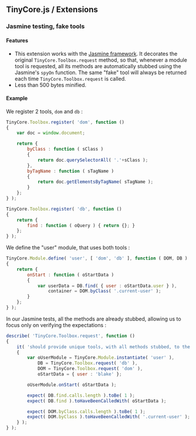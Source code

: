 ## TinyCore.js / Extensions

### Jasmine testing, fake tools

#### Features

- This extension works with the [Jasmine framework](http://pivotal.github.io/jasmine/). It decorates the original `TinyCore.Toolbox.request` method, so that, whenever a module tool is requested, all its methods are automatically stubbed using the Jasmine's `spyOn` function. The same "fake" tool will always be returned each time `TinyCore.Toolbox.request` is called.
- Less than 500 bytes minified.

#### Example

We register 2 tools, `dom` and `db` :

```js
TinyCore.Toolbox.register( 'dom', function ()
{
	var doc = window.document;

	return {
		byClass : function ( sClass )
		{
			return doc.querySelectorAll( '.'+sClass );
		},
		byTagName : function ( sTagName )
		{
			return doc.getElementsByTagName( sTagName );
		}
	};
} );

TinyCore.Toolbox.register( 'db', function ()
{
	return {
		find : function ( oQuery ) { return {}; }
	};
} );
```

We define the "user" module, that uses both tools :

```js
TinyCore.Module.define( 'user', [ 'dom', 'db' ], function ( DOM, DB )
{
	return {
		onStart : function ( oStartData )
		{
			var userData = DB.find( { user : oStartData.user } ),
				container = DOM.byClass( '.current-user' );
		}
	};
} );
```

In our Jasmine tests, all the methods are already stubbed, allowing us to focus only on verifying the expectations :

```js
describe( 'TinyCore.Toolbox.request', function ()
{
	it( 'should provide unique tools, with all methods stubbed, to the creator function of the module', function ()
	{
		var oUserModule = TinyCore.Module.instantiate( 'user' ),
			DB = TinyCore.Toolbox.request( 'db' ),
			DOM = TinyCore.Toolbox.request( 'dom' ),
			oStartData = { user : 'blake' };

		oUserModule.onStart( oStartData );

		expect( DB.find.calls.length ).toBe( 1 );
		expect( DB.find ).toHaveBeenCalledWith( oStartData );

		expect( DOM.byClass.calls.length ).toBe( 1 );
		expect( DOM.byClass ).toHaveBeenCalledWith( '.current-user' );
	} );
} );
```

